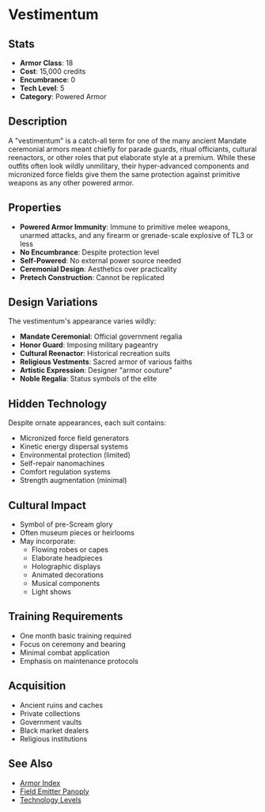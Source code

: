 # Vestimentum

## Stats
- **Armor Class**: 18
- **Cost**: 15,000 credits
- **Encumbrance**: 0
- **Tech Level**: 5
- **Category**: Powered Armor

## Description
A "vestimentum" is a catch-all term for one of the many ancient Mandate ceremonial armors meant chiefly for parade guards, ritual officiants, cultural reenactors, or other roles that put elaborate style at a premium. While these outfits often look wildly unmilitary, their hyper-advanced components and micronized force fields give them the same protection against primitive weapons as any other powered armor.

## Properties
- **Powered Armor Immunity**: Immune to primitive melee weapons, unarmed attacks, and any firearm or grenade-scale explosive of TL3 or less
- **No Encumbrance**: Despite protection level
- **Self-Powered**: No external power source needed
- **Ceremonial Design**: Aesthetics over practicality
- **Pretech Construction**: Cannot be replicated

## Design Variations
The vestimentum's appearance varies wildly:
- **Mandate Ceremonial**: Official government regalia
- **Honor Guard**: Imposing military pageantry
- **Cultural Reenactor**: Historical recreation suits
- **Religious Vestments**: Sacred armor of various faiths
- **Artistic Expression**: Designer "armor couture"
- **Noble Regalia**: Status symbols of the elite

## Hidden Technology
Despite ornate appearances, each suit contains:
- Micronized force field generators
- Kinetic energy dispersal systems
- Environmental protection (limited)
- Self-repair nanomachines
- Comfort regulation systems
- Strength augmentation (minimal)

## Cultural Impact
- Symbol of pre-Scream glory
- Often museum pieces or heirlooms
- May incorporate:
  - Flowing robes or capes
  - Elaborate headpieces
  - Holographic displays
  - Animated decorations
  - Musical components
  - Light shows

## Training Requirements
- One month basic training required
- Focus on ceremony and bearing
- Minimal combat application
- Emphasis on maintenance protocols

## Acquisition
- Ancient ruins and caches
- Private collections
- Government vaults
- Black market dealers
- Religious institutions

## See Also
- [Armor Index](../armor-index.md)
- [Field Emitter Panoply](field-emitter-panoply.md)
- [Technology Levels](../../technology-levels.md)